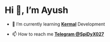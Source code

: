 <h1>  Hi 👋, I’m Ayush</h1>

- 🌱 I’m currently learning [**Kermal**](https://github.com/ImSpiDy/Nexus-Xtreme-Kernel) Development      
 
- 📫 How to reach me **[Telegram @SpiDyX027](https://t.me/SpiDyX027)**
